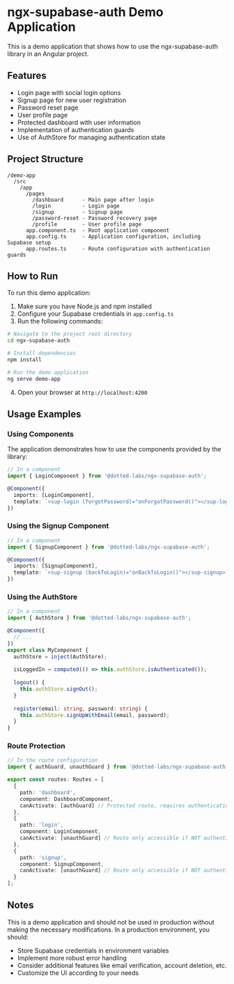 # ngx-supabase-auth Demo Application

This is a demo application that shows how to use the ngx-supabase-auth library in an Angular project.

## Features

- Login page with social login options
- Signup page for new user registration
- Password reset page
- User profile page
- Protected dashboard with user information
- Implementation of authentication guards
- Use of AuthStore for managing authentication state

## Project Structure

```
/demo-app
  /src
    /app
      /pages
        /dashboard      - Main page after login
        /login          - Login page
        /signup         - Signup page
        /password-reset - Password recovery page
        /profile        - User profile page
      app.component.ts  - Root application component
      app.config.ts     - Application configuration, including Supabase setup
      app.routes.ts     - Route configuration with authentication guards
```

## How to Run

To run this demo application:

1. Make sure you have Node.js and npm installed
2. Configure your Supabase credentials in `app.config.ts`
3. Run the following commands:

```bash
# Navigate to the project root directory
cd ngx-supabase-auth

# Install dependencies
npm install

# Run the demo application
ng serve demo-app
```

4. Open your browser at `http://localhost:4200`

## Usage Examples

### Using Components

The application demonstrates how to use the components provided by the library:

```typescript
// In a component
import { LoginComponent } from '@dotted-labs/ngx-supabase-auth';

@Component({
  imports: [LoginComponent],
  template: `<sup-login (forgotPassword)="onForgotPassword()"></sup-login>`
})
```

### Using the Signup Component

```typescript
// In a component
import { SignupComponent } from '@dotted-labs/ngx-supabase-auth';

@Component({
  imports: [SignupComponent],
  template: `<sup-signup (backToLogin)="onBackToLogin()"></sup-signup>`
})
```

### Using the AuthStore

```typescript
// In a component
import { AuthStore } from '@dotted-labs/ngx-supabase-auth';

@Component({
  // ...
})
export class MyComponent {
  authStore = inject(AuthStore);
  
  isLoggedIn = computed(() => this.authStore.isAuthenticated());
  
  logout() {
    this.authStore.signOut();
  }
  
  register(email: string, password: string) {
    this.authStore.signUpWithEmail(email, password);
  }
}
```

### Route Protection

```typescript
// In the route configuration
import { authGuard, unauthGuard } from '@dotted-labs/ngx-supabase-auth';

export const routes: Routes = [
  {
    path: 'dashboard',
    component: DashboardComponent,
    canActivate: [authGuard] // Protected route, requires authentication
  },
  {
    path: 'login',
    component: LoginComponent,
    canActivate: [unauthGuard] // Route only accessible if NOT authenticated
  },
  {
    path: 'signup',
    component: SignupComponent,
    canActivate: [unauthGuard] // Route only accessible if NOT authenticated
  }
];
```

## Notes

This is a demo application and should not be used in production without making the necessary modifications. In a production environment, you should:

- Store Supabase credentials in environment variables
- Implement more robust error handling
- Consider additional features like email verification, account deletion, etc.
- Customize the UI according to your needs 